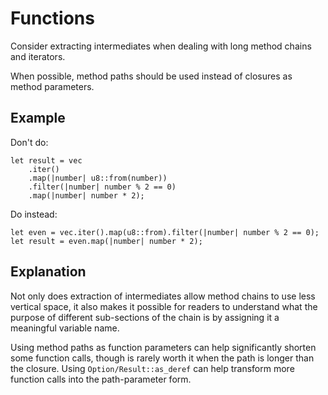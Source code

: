 # Functions

Consider extracting intermediates when dealing with long method chains and
iterators.

When possible, method paths should be used instead of closures as method
parameters.

## Example

Don't do:

```rust,ignore
let result = vec
    .iter()
    .map(|number| u8::from(number))
    .filter(|number| number % 2 == 0)
    .map(|number| number * 2);
```

Do instead:

```rust,ignore
let even = vec.iter().map(u8::from).filter(|number| number % 2 == 0);
let result = even.map(|number| number * 2);
```

## Explanation

Not only does extraction of intermediates allow method chains to use less
vertical space, it also makes it possible for readers to understand what the
purpose of different sub-sections of the chain is by assigning it a meaningful
variable name.

Using method paths as function parameters can help significantly shorten some
function calls, though is rarely worth it when the path is longer than the
closure. Using `Option/Result::as_deref` can help transform more function calls
into the path-parameter form.

